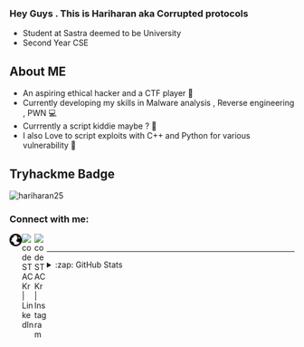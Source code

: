 ### Hey Guys . This is Hariharan aka Corrupted protocols 

- Student at Sastra deemed to be University 
- Second Year CSE

## About ME

- An aspiring ethical hacker and a CTF player 👤 
- Currently developing my skills in Malware analysis , Reverse engineering , PWN 💻 
- Currrently a script kiddie maybe ? 👀
- I also Love to script exploits with C++ and Python for various vulnerability 📜   

## Tryhackme Badge

![hariharan25](https://user-images.githubusercontent.com/70131865/115285725-d4481b00-a16b-11eb-964d-0a5d1e3f2f59.png) 

### Connect with me:

[<img align="left" alt="codeSTACKr.com" width="22px" src="https://raw.githubusercontent.com/iconic/open-iconic/master/svg/globe.svg" />][Youtube]
[<img align="left" alt="codeSTACKr | LinkedIn" width="22px" src="https://cdn.jsdelivr.net/npm/simple-icons@v3/icons/linkedin.svg" />][linkedin]
[<img align="left" alt="codeSTACKr | Instagram" width="22px" src="https://cdn.jsdelivr.net/npm/simple-icons@v3/icons/instagram.svg" />][instagram]

<br />


---

<details>
  <summary>:zap: GitHub Stats</summary>

  <img align="left" alt="codeSTACKr's GitHub Stats" src="https://github-readme-stats.codestackr.vercel.app/api?username=exthari&show_icons=true&hide_border=true&count_private=true" />

</details>

[Youtube]: https://www.youtube.com/channel/UCptIRY5c_Yi5SvrNmCxScVA/featured
[linkedin]: https://www.linkedin.com/in/hariharan-sundar
[instagram]: https://www.instagram.com/ext__hari__25/


